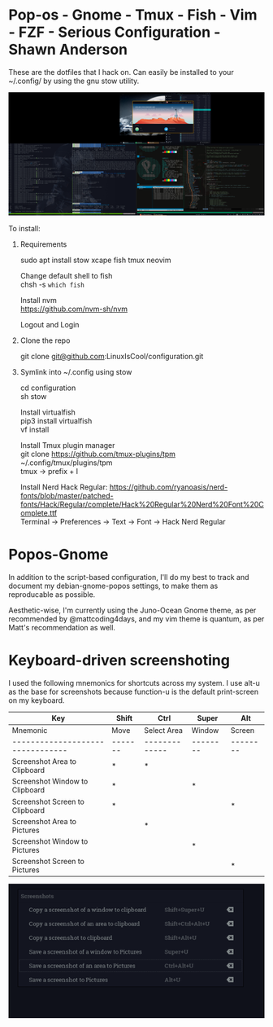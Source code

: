 # Pop-os - Gnome - Tmux - Fish - Vim - FZF - Serious Configuration - Shawn Anderson
These are the dotfiles that I hack on. Can easily be installed to your ~/.config/ by using the gnu stow utility.

<div align="center">
  <img src="https://raw.githubusercontent.com/LinuxIsCool/configuration/master/popos-gnome/Screenshot%20from%202020-09-29%2001-56-33.png"/>
</div>

To install:  
1. Requirements
	
	sudo apt install stow xcape fish tmux neovim
	
	Change default shell to fish  
	chsh -s `which fish`
	
	Install nvm  
	https://github.com/nvm-sh/nvm
		
	Logout and Login 
	
2. Clone the repo  

	git clone git@github.com:LinuxIsCool/configuration.git  
	
3. Symlink into ~/.config using stow  

	cd configuration  
	sh stow  
	
	Install virtualfish  
	pip3 install virtualfish  
	vf install  
	
	Install Tmux plugin manager  
	git clone https://github.com/tmux-plugins/tpm ~/.config/tmux/plugins/tpm  
	tmux -> prefix + I  
	
	Install Nerd Hack Regular: https://github.com/ryanoasis/nerd-fonts/blob/master/patched-fonts/Hack/Regular/complete/Hack%20Regular%20Nerd%20Font%20Complete.ttf  
	Terminal -> Preferences -> Text -> Font -> Hack Nerd Regular  
	
	
# Popos-Gnome
In addition to the script-based configuration, I'll do my best to track and document my debian-gnome-popos settings, to make them as reproducable as possible.

Aesthetic-wise, I'm currently using the Juno-Ocean Gnome theme, as per recommended by @mattcoding4days, and my vim theme is quantum, as per Matt's recommendation as well.



# Keyboard-driven screenshoting
I used the following mnemonics for shortcuts across my system. I use alt-u as the base for screenshots because function-u is the default print-screen on my keyboard.

| Key                            | Shift | Ctrl        | Super  | Alt    |
|--------------------------------|-------|-------------|--------|--------|
| Mnemonic                       | Move  | Select Area | Window | Screen |
|--------------------------------|-------|-------------|--------|--------|
| Screenshot Area to Clipboard   | *     | *           |        |        |
| Screenshot Window to Clipboard | *     |             | *      |        |
| Screenshot Screen to Clipboard | *     |             |        | *      |
| Screenshot Area to Pictures    |       | *           |        |        |
| Screenshot Window to Pictures  |       |             | *      |        |
| Screenshot Screen to Pictures  |       |             |        | *      |


![screenshot_keys.png](popos-gnome/screenshot_keys.png)
